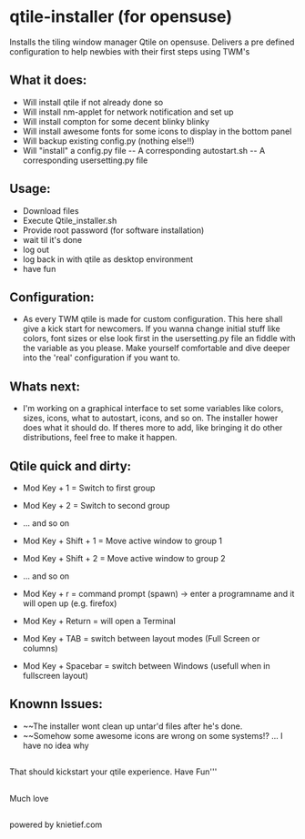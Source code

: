 # qtile-installer (for opensuse)
Installs the tiling window manager Qtile on opensuse. 
Delivers a pre defined configuration to help newbies with their first steps using TWM's

## What it does:
  - Will install qtile if not already done so
  - Will install nm-applet for network notification and set up
  - Will install compton for some decent blinky blinky
  - Will install awesome fonts for some icons to display in the bottom panel
  - Will backup existing config.py (nothing else!!)
  - Will "install" a config.py file
  -- A corresponding autostart.sh
  -- A corresponding usersetting.py file
  
## Usage:
  - Download files 
  - Execute Qtile_installer.sh
  - Provide root password (for software installation)
  - wait til it's done
  - log out 
  - log back in with qtile as desktop environment
  - have fun

## Configuration:
  - As every TWM qtile is made for custom configuration. This here shall give a kick start for newcomers. If you wanna change initial stuff like colors, font sizes or else look first in the usersetting.py file an fiddle with the variable as you please. Make yourself comfortable and dive deeper into the 'real' configuration if you want to.

## Whats next:
- I'm working on a graphical interface to set some variables like colors, sizes, icons, what to autostart, icons, and so on. The installer hower does what it should do. If theres more to add, like bringing it do other distributions, feel free to make it happen. 


## Qtile quick and dirty:

- Mod Key + 1			    = Switch to first group
- Mod Key + 2			    = Switch to second group
- ... and so on


- Mod Key + Shift + 1	= Move active window to group 1
- Mod Key + Shift + 2	= Move active window to group 2
- ... and so on


- Mod Key + r			    = command prompt (spawn) -> enter a programname and it will open up (e.g. firefox)
- Mod Key + Return	  = will open a Terminal
- Mod Key + TAB		    = switch between layout modes (Full Screen or columns)
- Mod Key + Spacebar  = switch between Windows (usefull when in fullscreen layout)

## Knownn Issues:
- ~~The installer wont clean up untar'd files after he's done.
- ~~Somehow some awesome icons are wrong on some systems!? ... I have no idea why

##
That should kickstart your qtile experience. 
Have Fun'''
##

Much love

##
powered by knietief.com
